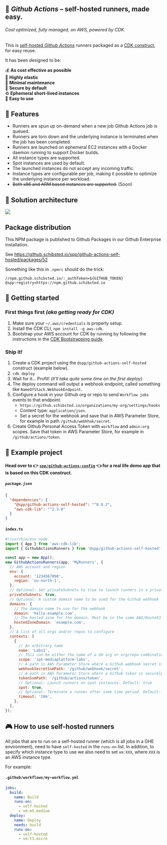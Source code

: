 ## :rocket: _Github Actions_ – self-hosted runners, made easy.

###### _Cost optimized, fully managed, on AWS, powered by CDK._

This is [self-hosted _Github Actions_](https://docs.github.com/en/actions/hosting-your-own-runners/about-self-hosted-runners) runners packaged as a [CDK construct](https://aws.amazon.com/cdk/), for easy reuse.

It has been designed to be:

:moneybag: **As cost effective as possible**<br />
:gem: **Highly elastic**<br />
:sleeping_bed: **Minimal maintenance**<br />
:stop_sign: **Secure by default**<br />
:recycle: **Ephemeral short-lived instances**<br />
:hugs: **Easy to use**<br />

## :tophat: Features

- Runners are spun up on-demand when a new job Github Actions job is queued.
- Runners are torn down and the underlying instance is terminated when the job has been completed.
- Runners are launched on ephemeral EC2 instances with a Docker daemon running to support Docker builds.
- All instance types are supported.
- Spot instances are used by default.
- The launched instances do not accept any incoming traffic.
- Instance types are configurable per job, making it possible to optimize the underlying instance per workload.
- ~~Both x86 and ARM based instances are supported.~~ (Soon)

## :art: Solution architecture

<a href="https://docs.google.com/drawings/d/1F1ofp86HjaqzCBt2ybKB5ZfXE-AqhX9pdiGPl_f2FE8/edit"><img src="https://docs.google.com/drawings/d/e/2PACX-1vQGyC_Wfy--Lf8Qdk1xkgW2fZrRG-vjAXM3ZcLPcdEI4TtG6BjwQ4gM3qVNTESbhbgTFAdSi8ZTK7Px/pub?w=1570&amp;h=673"></a>

## Package distribution

This NPM package is published to Github Packages in our Github Enterprise installation.

See https://github.schibsted.io/spp/github-actions-self-hosted/packages/52

Something like this in `.npmrc` should do the trick:

```
//npm.github.schibsted.io/:_authToken=${GITHUB_TOKEN}
@spp:registry=https://npm.github.schibsted.io
```

## :traffic_light: Getting started

### First things first _(aka getting ready for CDK)_

1. Make sure your `~/.aws/credentials` is properly setup.
2. Install the CDK CLI, `npm install -g aws-cdk`.
3. Bootstrap your AWS account for CDK by running by following the instructions in the [CDK Bootstrapping guide](https://docs.aws.amazon.com/cdk/latest/guide/bootstrapping.html).

### Ship it!

1. Create a CDK project using the `@spp/github-actions-self-hosted` construct (example below).
2. `cdk deploy`
3. Wait for it... Profit! _(it'll take quite some time on the first deploy)_.
4. The deploy command will output a webhook endpoint, called something like `NameOfStack.WebhookEndpoint`.
5. Configure a hook in your Github org or repo to send `Workflow jobs` events to that endpoint.
   - `https://github.schibsted.io/organizations/my-org/settings/hooks`
   - Content type: `application/json`.
   - Set a secret for the webhook and save that in AWS Parameter Store, for example in path `/github/webhhok/secret`.
6. Create Github Personal Access Token with `workflow` and `admin:org` scopes. Save that token in AWS Parameter Store, for example in `/github/actions/token`.

## :ribbon: Example project

#### Head over to :point_right: [`spp/github-actions-config`](https://github.schibsted.io/spp/github-actions-config) :point_left: for a real life demo app that is based on this CDK construct.

##### `package.json`

```json
{
  "dependencies": {
    "@spp/github-actions-self-hosted": "^0.9.2",
    "aws-cdk-lib": "^2.3.0"
  }
}
```

#### `index.ts`

```js
#!/usr/bin/env node
import { App } from 'aws-cdk-lib';
import { GithubActionsRunners } from '@spp/github-actions-self-hosted';

const app = new App();
new GithubActionsRunners(app, 'MyRunners', {
  // AWS account and region
  env: {
    account: '1234567890',
    region: 'eu-north-1',
  },
  // Optional: Set privateSubnets to true to launch runners in a private subnet which communicates with the Internet through a NAT Gateway. Set to false to launch runners in a public subnet. Default: false
  privateSubnets: true,
  // Optional: A custom domain name to be used for the Github webhook
  domains: {
    // The domain name to use for the webhook
    domain: 'hello.example.com',
    // The hosted zone for the domain. Must be in the same AWS/Route53 account.
    hostedZoneDomain: 'example.com',
  },
  // A list of all orgs and/or repos to configure
  contexts: [
    {
      // An arbitrary name
      name: 'Labs1',
      // This can be either the name of a GH org or org/repo combination (e.g. my-org/my-repo)
      scope: 'spt-mediaplatform-labs',
      // A path in AWS Parameter Store where a Github webhook secret is securly stored
      webhookSecretSsmPath: '/github/webhook/secret',
      // A path in AWS Parameter Store where a Github token is securely stored
      tokenSsmPath: '/github/actions/token',
      // Optional: Launch runners on spot instances. Default: true
      spot: true,
      // Optional: Terminate a runner after some time period. Default: 30m
      timeout: '10m',
    },
  ],
});
```

## :video_game: How to use self-hosted runners

All jobs that are to run on a self-hosted runner (which is all jobs in a GHE environment), need to have `self-hosted` in the `runs-on` list. In addition, to specify which instance type to use we also need to set `vm:XXX`, where `XXX` is an AWS instance type.

For example:

#### `.github/workflows/my-workflow.yml`

```yaml
jobs:
  build:
    name: Build
    runs-on:
      - self-hosted
      - vm:m5.medium
  deploy:
    name: Deploy
    needs: build
    runs-on:
      - self-hosted
      - vm:t3.micro
```
